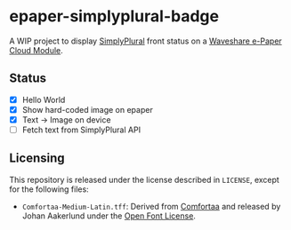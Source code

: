 # epaper-simplyplural-badge

A WIP project to display [SimplyPlural] front status on a [Waveshare e-Paper Cloud Module].

## Status

- [x] Hello World
- [x] Show hard-coded image on epaper
- [x] Text -> Image on device
- [ ] Fetch text from SimplyPlural API

## Licensing

This repository is released under the license described in `LICENSE`, except for the following files:

- `Comfortaa-Medium-Latin.tff`: Derived from [Comfortaa] and released by Johan Aakerlund under the [Open Font License].

[SimplyPlural]: https://apparyllis.com/
[Waveshare e-Paper Cloud Module]: https://www.waveshare.com/wiki/2.13inch_e-Paper_Cloud_Module
[Open Font License]: https://openfontlicense.org/
[Comfortaa]: https://fonts.google.com/specimen/Comfortaa

